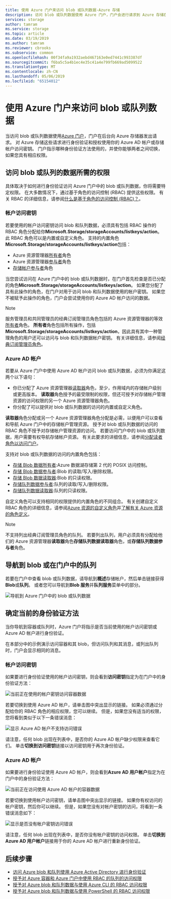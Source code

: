 ```yaml
---
title: 使用 Azure 门户来访问 blob 或队列数据-Azure 存储
description: 访问 blob 或队列数据使用 Azure 门户，门户会进行请求到 Azure 存储在后台时。 对 Azure 存储这些请求进行身份验证和授权使用你的 Azure AD 帐户或存储帐户访问密钥。
services: storage
author: tamram
ms.service: storage
ms.topic: article
ms.date: 03/19/2019
ms.author: tamram
ms.reviewer: cbrooks
ms.subservice: common
ms.openlocfilehash: 00f34fa9a1932aebd467163e0ed7441c993387df
ms.sourcegitcommit: f6ba5c5a4b1ec4e35c41a4e799fb669ad5099522
ms.translationtype: MT
ms.contentlocale: zh-CN
ms.lasthandoff: 05/06/2019
ms.locfileid: "65154012"
---
```

# <a name="use-the-azure-portal-to-access-blob-or-queue-data"></a>使用 Azure 门户来访问 blob 或队列数据

当访问 blob 或队列数据使用[Azure 门户](https://portal.azure.com)，门户在后台向 Azure 存储器发出请求。 对 Azure 存储这些请求进行身份验证和授权使用你的 Azure AD 帐户或存储帐户访问密钥。 门户指示哪种身份验证方法使用的，并使你能够两者之间切换，如果您具有相应权限。  

## <a name="permissions-needed-to-access-blob-or-queue-data"></a>访问 blob 或队列的数据所需的权限

具体取决于如何进行身份验证访问 Azure 门户中的 blob 或队列数据，你将需要特定权限。 在大多数情况下，通过基于角色的访问控制 (RBAC) 提供这些权限。 有关 RBAC 的详细信息，请参阅[什么是基于角色的访问控制 (RBAC)？](../../role-based-access-control/overview.md)。

### <a name="account-access-key"></a>帐户访问密钥

若要使用的帐户访问密钥访问 blob 和队列数据，必须具有包括 RBAC 操作的 RBAC 角色分配给你**Microsoft.Storage/storageAccounts/listkeys/action**。 此 RBAC 角色可以是内置或自定义角色。 支持的内置角色**Microsoft.Storage/storageAccounts/listkeys/action**包括：

- Azure 资源管理器[所有者](../../role-based-access-control/built-in-roles.md#owner)角色
- Azure 资源管理器[参与者](../../role-based-access-control/built-in-roles.md#contributor)角色
- [存储帐户参与者](../../role-based-access-control/built-in-roles.md#storage-account-contributor)角色

当您尝试访问在 Azure 门户中的 blob 或队列数据时，在门户首先检查是否已分配的角色**Microsoft.Storage/storageAccounts/listkeys/action**。 如果您分配了具有此操作的角色，在门户对用于访问 blob 和队列数据使用的帐户密钥。 如果您不被赋予此操作的角色，门户会尝试使用你的 Azure AD 帐户访问的数据。

> [!NOTE]
> 服务管理员和共同管理员的经典订阅管理员角色包括的 Azure 资源管理器的等效[所有者](../../role-based-access-control/built-in-roles.md#owner)角色。 **所有者**角色包括所有操作，包括**Microsoft.Storage/storageAccounts/listkeys/action**，因此具有其中一种管理角色的用户还可以访问与 blob 和队列数据帐户密钥。 有关详细信息，请参阅[经典订阅管理员角色](../../role-based-access-control/rbac-and-directory-admin-roles.md#classic-subscription-administrator-roles)。

### <a name="azure-ad-account"></a>Azure AD 帐户

若要从 Azure 门户中使用 Azure AD 帐户访问 blob 或队列数据，必须为你满足这两个以下语句：

- 你已分配了 Azure 资源管理器[读取器](../../role-based-access-control/built-in-roles.md#reader)角色，至少，作用域内的存储帐户级别或更高版本。 **读取器**角色授予的最受限制的权限，但还可授予对存储帐户管理资源的访问权限的另一个 Azure 资源管理器角色。
- 你分配了可以提供对 blob 或队列数据的访问的内置或自定义角色。

**读取器**角色分配或另一个 Azure 资源管理器角色分配是必需，以便用户可以查看和导航 Azure 门户中的存储帐户管理资源。 授予对 blob 或队列数据的访问的 RBAC 角色不授予对存储帐户管理资源的访问。 若要访问门户中的 blob 或队列数据，用户需要有权导航存储帐户资源。 有关此要求的详细信息，请参阅[分配读者角色以访问门户](../common/storage-auth-aad-rbac-portal.md#assign-the-reader-role-for-portal-access)。

支持对 blob 或队列数据的访问的内置角色包括：

- [存储 Blob 数据所有者](../../role-based-access-control/built-in-roles.md#storage-blob-data-owner):Azure 数据湖存储第 2 代的 POSIX 访问控制。
- [存储 Blob 数据参与者](../../role-based-access-control/built-in-roles.md#storage-blob-data-contributor):Blob 的读取/写入/删除权限。
- [存储 Blob 数据读取器](../../role-based-access-control/built-in-roles.md#storage-blob-data-reader):Blob 的只读权限。
- [存储队列数据参与者](../../role-based-access-control/built-in-roles.md#storage-queue-data-contributor):队列的读取/写入/删除权限。
- [存储队列数据读取器](../../role-based-access-control/built-in-roles.md#storage-queue-data-reader):队列的只读权限。
    
自定义角色可以支持相同的权限提供的内置角色的不同组合。 有关创建自定义 RBAC 角色的详细信息，请参阅[Azure 资源的自定义角色](../../role-based-access-control/custom-roles.md)并[了解有关 Azure 资源的角色定义](../../role-based-access-control/role-definitions.md)。

> [!NOTE]
> 不支持列出经典订阅管理员角色的队列。 若要列出队列，用户必须具有分配给他们的 Azure 资源管理器**读取器**角色**存储队列数据读取器**角色，或**存储队列数据参与者**角色。

## <a name="navigate-to-blobs-or-queues-in-the-portal"></a>导航到 blob 或在门户中的队列

若要在门户中查看 blob 或队列数据，请导航到**概述**存储帐户，然后单击链接获得**Blob**或**队列**。 或者您可以导航到**Blob 服务**并**队列服务**菜单中的部分。 

![导航到 Azure 门户中的 blob 或队列数据](media/storage-access-blobs-queues-portal/blob-queue-access.png)

## <a name="determine-the-current-authentication-method"></a>确定当前的身份验证方法

当你导航到容器或队列时，Azure 门户将指示是否当前使用的帐户访问密钥或 Azure AD 帐户进行身份验证。

在本部分中的示例演示访问容器和其 blob，但访问队列和其消息，或列出队列时，门户会显示相同的消息。

### <a name="account-access-key"></a>帐户访问密钥

如果要进行身份验证使用的帐户访问密钥，则会看到**访问密钥**指定为在门户中的身份验证方法：

![当前正在使用的帐户密钥访问容器数据](media/storage-access-blobs-queues-portal/auth-method-access-key.png)

若要切换到使用 Azure AD 帐户，请单击图中突出显示的链接。 如果必须通过分配给你的 RBAC 角色的相应权限，您可以继续。 但是，如果您没有适当的权限，您将看到类似于以下一条错误消息：

![显示 Azure AD 帐户不支持访问错误](media/storage-access-blobs-queues-portal/auth-error-azure-ad.png)

请注意，任何 blob 出现在列表中，是否你的 Azure AD 帐户缺少权限来查看它们。 单击**切换到访问密钥**链接以访问密钥用于再次身份验证。

### <a name="azure-ad-account"></a>Azure AD 帐户

如果要进行身份验证使用 Azure AD 帐户，则会看到**Azure AD 用户帐户**指定为在门户中的身份验证方法：

![当前正在访问使用 Azure AD 帐户的容器数据](media/storage-access-blobs-queues-portal/auth-method-azure-ad.png)

若要切换到使用帐户访问密钥，请单击图中突出显示的链接。 如果你有权访问的帐户密钥，然后你可以继续。 但是，如果您没有对帐户密钥的访问，将看到一条错误消息如下：

![显示是否没有帐户密钥访问错误](media/storage-access-blobs-queues-portal/auth-error-access-key.png)

请注意，任何 blob 出现在列表中，是否你没有帐户密钥的访问权限。 单击**切换到 Azure AD 用户帐户**链接用于你的 Azure AD 帐户进行重新身份验证。

## <a name="next-steps"></a>后续步骤

- [访问 Azure blob 和队列使用 Azure Active Directory 进行身份验证](storage-auth-aad.md)
- [授予对 Azure 容器和 Azure 门户中使用 RBAC 的队列的访问权限](storage-auth-aad-rbac-portal.md)
- [授予对 Azure blob 和队列数据与使用 Azure CLI 的 RBAC 访问权限](storage-auth-aad-rbac-cli.md)
- [授予对 Azure blob 和队列数据与使用 PowerShell 的 RBAC 访问权限](storage-auth-aad-rbac-powershell.md)
